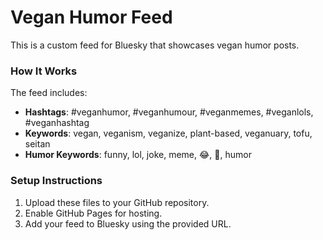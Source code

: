 # Vegan Humor Feed

This is a custom feed for Bluesky that showcases vegan humor posts.

### How It Works
The feed includes:
- **Hashtags**: #veganhumor, #veganhumour, #veganmemes, #veganlols, #veganhashtag
- **Keywords**: vegan, veganism, veganize, plant-based, veganuary, tofu, seitan
- **Humor Keywords**: funny, lol, joke, meme, 😂, 🤣, humor

### Setup Instructions
1. Upload these files to your GitHub repository.
2. Enable GitHub Pages for hosting.
3. Add your feed to Bluesky using the provided URL.

